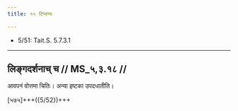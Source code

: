 ```yaml
---
title: १५ टिप्पण्यः

---
```

- 5/51: Tait.S. 5.7.3.1

____________________________________________


## लिङ्गदर्शनाच् च // MS_५,३.१८ //

आवपनं वोत्तमा चितिः। अन्या इष्टका उपदधातीति।

[५७५]+++({5/52})+++
